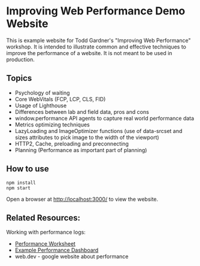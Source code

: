 # Improving Web Performance Demo Website

This is example website for Todd Gardner's "Improving Web Performance" workshop. It is intended to illustrate common and effective techniques to improve the performance of a website. It is not meant to be used in production.

## Topics

- Psychology of waiting
- Core WebVitals (FCP, LCP, CLS, FID)
- Usage of Lighthouse
- Differences between lab and field data, pros and cons
- window.performance API agents to capture real world performance data
- Metrics optimizing techniques
- LazyLoading and ImageOptimizer functions (use of data-srcset and sizes attributes to pick image to the width of the viewport)
- HTTP2, Cache, preloading and preconnecting
- Planning (Performance as important part of planning)

## How to use

```
npm install
npm start
```

Open a browser at [http://localhost:3000/](http://localhost:3000/) to view the website.

## Related Resources:

Working with performance logs:

- [Performance Worksheet](https://docs.google.com/spreadsheets/d/10QlmdN4A1mtJFc2fLACjVftN2SOjsDuwgZ35slFKwG4/edit?usp=sharing)
- [Example Performance Dashboard](https://docs.google.com/spreadsheets/d/1WkDM3yg--bs9XHm2C5rcG3kKOGfjuKYcOZHmCpufOyo/edit?usp=sharing)
- web.dev - google website about performance

